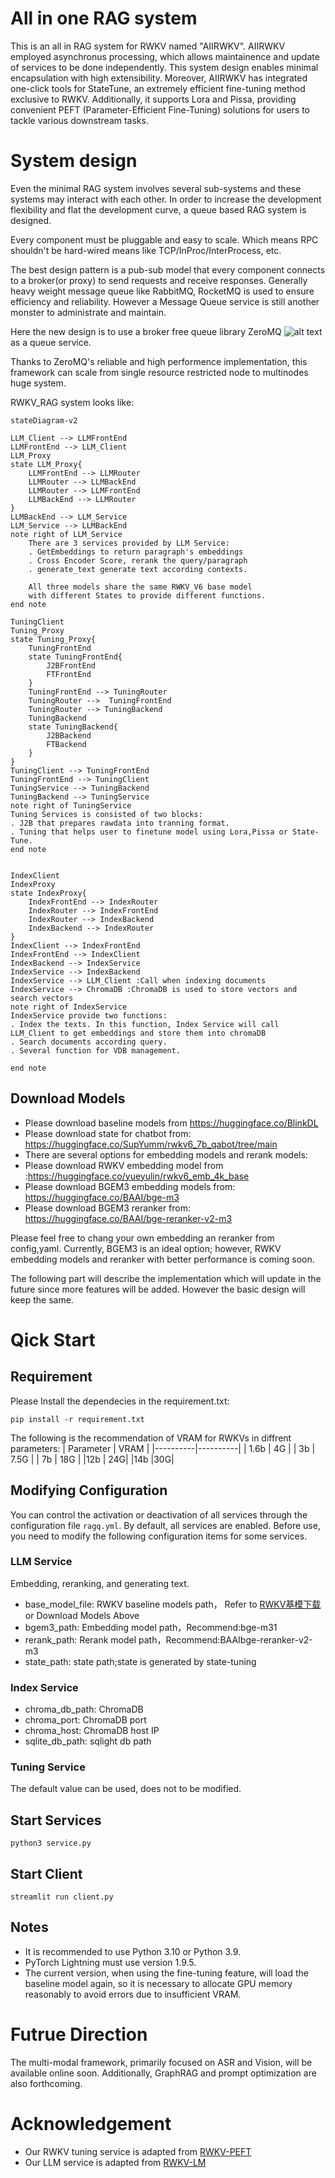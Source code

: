 # All in one RAG system

This is an all in RAG system for RWKV named "AIIRWKV". AIIRWKV employed asynchronus processing, which allows maintainence and update of services to be done independently. This system design enables minimal encapsulation with high extensibility. 
Moreover, AIIRWKV has integrated one-click tools for StateTune, an extremely efficient fine-tuning method exclusive to RWKV. Additionally, it supports Lora and Pissa, providing convenient PEFT (Parameter-Efficient Fine-Tuning) solutions for users to tackle various downstream tasks.  


# System design

Even the minimal RAG system involves several sub-systems and these systems may interact with each other. In order to increase the development flexibility and flat the development curve, a queue based RAG system is designed.

Every component must be pluggable and easy to scale. Which means RPC shouldn't be hard-wired means like TCP/InProc/InterProcess, etc.

The best design pattern is a pub-sub model that every component connects to a broker(or proxy) to send requests and receive responses. Generally heavy weight message queue like RabbitMQ, RocketMQ is used to ensure efficiency and reliability. However a Message Queue service is still another monster to administrate and maintain. 

Here the new design is to use a broker free queue library ZeroMQ ![alt text](https://zeromq.org/images/logo.gif) as a queue service. 

Thanks to ZeroMQ's reliable and high performence implementation, this framework can scale from single resource restricted node to multinodes huge system.

RWKV_RAG system looks like:

```mermaid
stateDiagram-v2

LLM_Client --> LLMFrontEnd
LLMFrontEnd --> LLM_Client
LLM_Proxy
state LLM_Proxy{
    LLMFrontEnd --> LLMRouter 
    LLMRouter --> LLMBackEnd
    LLMRouter --> LLMFrontEnd
    LLMBackEnd --> LLMRouter
}
LLMBackEnd --> LLM_Service
LLM_Service --> LLMBackEnd
note right of LLM_Service
    There are 3 services provided by LLM Service:
    . GetEmbeddings to return paragraph's embeddings
    . Cross Encoder Score, rerank the query/paragraph
    . generate_text generate text according contexts.

    All three models share the same RWKV_V6 base model 
    with different States to provide different functions.
end note

TuningClient
Tuning_Proxy
state Tuning_Proxy{
    TuningFrontEnd
    state TuningFrontEnd{
        J2BFrontEnd
        FTFrontEnd
    }
    TuningFrontEnd --> TuningRouter 
    TuningRouter -->  TuningFrontEnd
    TuningRouter --> TuningBackend
    TuningBackend
    state TuningBackend{
        J2BBackend
        FTBackend
    }
}
TuningClient --> TuningFrontEnd
TuningFrontEnd --> TuningClient
TuningService --> TuningBackend
TuningBackend --> TuningService
note right of TuningService
Tuning Services is consisted of two blocks:
. J2B that prepares rawdata into tranning format.
. Tuning that helps user to finetune model using Lora,Pissa or State-Tune.
end note


IndexClient
IndexProxy
state IndexProxy{
    IndexFrontEnd --> IndexRouter
    IndexRouter --> IndexFrontEnd
    IndexRouter --> IndexBackend
    IndexBackend --> IndexRouter
}
IndexClient --> IndexFrontEnd
IndexFrontEnd --> IndexClient
IndexBackend --> IndexService
IndexService --> IndexBackend
IndexService --> LLM_Client :Call when indexing documents
IndexService --> ChromaDB :ChromaDB is used to store vectors and search vectors
note right of IndexService
IndexService provide two functions:
. Index the texts. In this function, Index Service will call LLM_Client to get embeddings and store them into chromaDB
. Search documents according query.
. Several function for VDB management.

end note

```


## Download Models

* Please download baseline models from https://huggingface.co/BlinkDL
* Please download state for chatbot from: https://huggingface.co/SupYumm/rwkv6_7b_qabot/tree/main
* There are several options for embedding models and rerank models:
* Please download RWKV embedding model from :https://huggingface.co/yueyulin/rwkv6_emb_4k_base
* Please download BGEM3 embedding models from: https://huggingface.co/BAAI/bge-m3
* Please download BGEM3 reranker from: https://huggingface.co/BAAI/bge-reranker-v2-m3

Please feel free to chang your own embedding an reranker from config,yaml. Currently, BGEM3 is an ideal option; however, RWKV embedding models and reranker with better performance is coming soon.


The following part will describe the implementation which will update in the future since more features will be added. However the basic design will keep the same.


# Qick Start

## Requirement

Please Install the dependecies in the requirement.txt:
```shell
pip install -r requirement.txt 
```
The following is the recommendation of VRAM for RWKVs in diffrent parameters:
| Parameter | VRAM |
|----------|----------|
| 1.6b   | 4G   |
| 3b   | 7.5G   |
| 7b   | 18G |
|12b   | 24G|
|14b |30G|



## Modifying Configuration
You can control the activation or deactivation of all services through the configuration file ```ragq.yml```. By default, all services are enabled. Before use, you need to modify the following configuration items for some services.

### LLM Service
Embedding, reranking, and generating text.
- base_model_file: RWKV baseline models path， Refer to [RWKV基模下载](https://rwkv.cn/RWKV-Fine-Tuning/Introduction#%E4%B8%8B%E8%BD%BD%E5%9F%BA%E5%BA%95-rwkv-%E6%A8%A1%E5%9E%8B) or Download Models Above
 - bgem3_path: Embedding model path，Recommend:bge-m31
 - rerank_path: Rerank model path，Recommend:BAAIbge-reranker-v2-m3
 - state_path: state path;state is generated by state-tuning

### Index Service
- chroma_db_path: ChromaDB
- chroma_port: ChromaDB port
- chroma_host: ChromaDB host IP
- sqlite_db_path: sqlight db path

### Tuning Service
The default value can be used, does not to be modified.

## Start Services
```shell
python3 service.py 
```

## Start Client
```shell
streamlit run client.py
```

## Notes
- It is recommended to use Python 3.10 or Python 3.9.
- PyTorch Lightning must use version 1.9.5.
- The current version, when using the fine-tuning feature, will load the baseline model again, so it is necessary to allocate GPU memory reasonably to avoid errors due to insufficient VRAM.

# Futrue Direction

The multi-modal framework, primarily focused on ASR and Vision, will be available online soon. Additionally, GraphRAG and prompt optimization are also forthcoming.

# Acknowledgement
- Our RWKV tuning service is adapted from [RWKV-PEFT](https://github.com/JL-er/RWKV-PEFT)
- Our LLM service is adapted from [RWKV-LM](https://github.com/BlinkDL/RWKV-LM)
